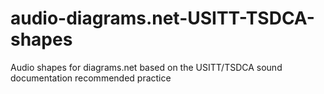 # audio-diagrams.net-USITT-TSDCA-shapes
Audio shapes for diagrams.net based on the USITT/TSDCA sound documentation recommended practice
